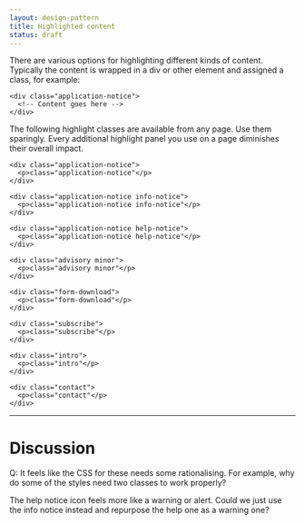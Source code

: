 ```yaml
---
layout: design-pattern
title: Highlighted content
status: draft
---
```


There are various options for highlighting different kinds of content.
Typically the content is wrapped in a div or other element and assigned a class, for example:

    <div class="application-notice">
      <!-- Content goes here -->
    </div>

The following highlight classes are available from any page. Use them sparingly. Every additional highlight panel you use on a page diminishes their overall impact.

<div class="pattern-example">
  <div class="inner">

    <div class="application-notice">
      <p>class="application-notice"</p>
    </div>

    <div class="application-notice info-notice">
      <p>class="application-notice info-notice"</p>
    </div>

    <div class="application-notice help-notice">
      <p>class="application-notice help-notice"</p>
    </div>

    <div class="advisory minor">
      <p>class="advisory minor"</p>
    </div>

    <div class="form-download">
      <p>class="form-download"</p>
    </div>

    <div class="subscribe">
      <p>class="subscribe"</p>
    </div>

    <div class="intro">
      <p>class="intro"</p>
    </div>

    <div class="contact">
      <p>class="contact"</p>
    </div>

  </div>
</div>

* * * 

# Discussion

Q: It feels like the CSS for these needs some rationalising.
For example, why do some of the styles need two classes to work properly?

The help notice icon feels more like a warning or alert. Could we just use the info notice instead
and repurpose the help one as a warning one?



